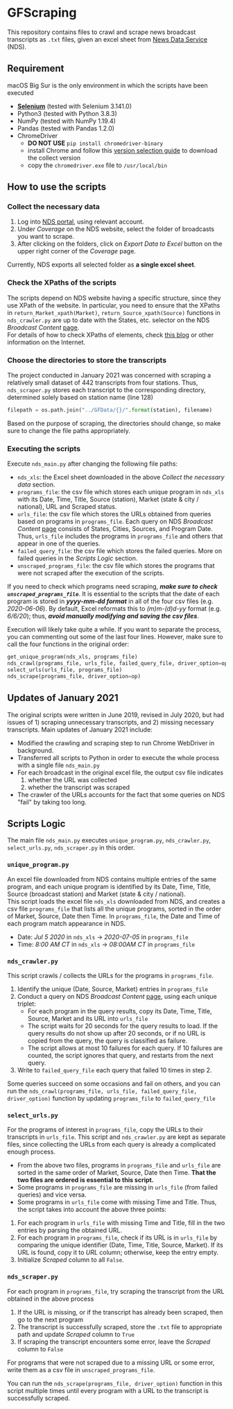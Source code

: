 # GFScraping
This repository contains files to crawl and scrape news broadcast transcripts as `.txt` files, given an excel sheet from [News Data Service](https://newsdataservice.com) (NDS).

## Requirement 
macOS Big Sur is the only environment in which the scripts have been executed
- [**Selenium**](https://selenium-python.readthedocs.io) (tested with Selenium 3.141.0)
- Python3 (tested with Python 3.8.3)
- NumPy (tested with NumPy 1.19.4)
- Pandas (tested with Pandas 1.2.0)
- ChromeDriver
    - **DO NOT USE** `pip install chromedriver-binary` 
    - install Chrome and follow this [version selection guide](https://chromedriver.chromium.org/downloads/version-selection) to download the collect version
    - copy the `chromedriver.exe` file to `/usr/local/bin`

## How to use the scripts
### Collect the necessary data
1. Log into [NDS portal](https://portal.newsdataservice.com/), using relevant account.
2. Under *Coverage* on the NDS website, select the folder of broadcasts you want to scrape. 
3. After clicking on the folders, click on *Export Data to Excel* button on the upper right corner of the *Coverage* page.  

Currently, NDS exports all selected folder as **a single excel sheet**.

### Check the XPaths of the scripts
The scripts depend on NDS website having a specific structure, since they use XPath of the website. In particular, you need to ensure that the XPaths in `return_Market_xpath(Market)`, `return_Source_xpath(Source)` functions in `nds_crawler.py` are up to date with the States, etc. selector on the NDS *Broadcast Content* [page](https://portal.newsdataservice.com/ProgramList).   
For details of how to check XPaths of elements, check [this blog](https://yizeng.me/2014/03/23/evaluate-and-validate-xpath-css-selectors-in-chrome-developer-tools/) or other information on the Internet.

### Choose the directories to store the transcripts
The project conducted in January 2021 was concerned with scraping a relatively small dataset of 442 transcripts from four stations. Thus, `nds_scraper.py` stores each transcript to the corresponding directory, determined solely based on station name (line 128)
```python
filepath = os.path.join("../GFData/{}/".format(station), filename)
```
Based on the purpose of scraping, the directories should change, so make sure to change the file paths appropriately. 

### Executing the scripts
Execute `nds_main.py` after changing the following file paths:
- `nds_xls`: the Excel sheet downloaded in the above *Collect the necessary data* section.
- `programs_file`: the csv file which stores each unique program in `nds_xls` with its Date, Time, Title, Source (station), Market (state & city / national), URL and Scraped status.
- `urls_file`: the csv file which stores the URLs obtained from queries based on programs in `programs_file`. Each query on NDS *Broadcast Content* [page](https://portal.newsdataservice.com/ProgramList) consists of States, Cities, Sources, and Program Date. Thus, `urls_file` includes the programs in `programs_file` and others that appear in one of the queries.
- `failed_query_file`: the csv file which stores the failed queries. More on failed queries in the *Scripts Logic* section.
- `unscraped_programs_file`: the csv file which stores the programs that were not scraped after the execution of the scripts. 

If you need to check which programs need scraping, ***make sure to check `unscraped_programs_file`***. It is essential to the scripts that the date of each program is stored in ***yyyy-mm-dd format*** in all of the four csv files (e.g. *2020-06-06*). By default, Excel reformats this to *(m)m-(d)d-yy* format (e.g. *6/6/20*); thus, ***avoid manually modifying and saving the csv files***.

Execution will likely take quite a while. If you want to separate the process, you can commenting out some of the last four lines. However, make sure to call the four functions in the original order:
```python
get_unique_program(nds_xls, programs_file)
nds_crawl(programs_file, urls_file, failed_query_file, driver_option=op)
select_urls(urls_file, programs_file)
nds_scrape(programs_file, driver_option=op)
```

## Updates of January 2021
The original scripts were written in June 2019, revised in July 2020, but had issues of 1) scraping unnecessary transcripts, and 2) missing necessary transcripts. Main updates of January 2021 include:
- Modified the crawling and scraping step to run Chrome WebDriver in background. 
- Transferred all scripts to Python in order to execute the whole process with a single file `nds_main.py`
- For each broadcast in the original excel file, the output csv file indicates
    1. whether the URL was collected
    2. whether the transcript was scraped  
- The crawler of the URLs accounts for the fact that some queries on NDS "fail" by taking too long.

## Scripts Logic
The main file `nds_main.py` executes `unique_program.py`, `nds_crawler.py`, `select_urls.py`, `nds_scraper.py` in this order. 

### `unique_program.py`
An excel file downloaded from NDS contains multiple entries of the same program, and each unique program is identified by its Date, Time, Title, Source (broadcast station) and Market (state & city / national).  
This script loads the excel file `nds_xls` downloaded from NDS, and creates a csv file `programs_file` that lists all the unique programs, sorted in the order of Market, Source, Date then Time. In `programs_file`, the Date and Time of each program match appearance in NDS.
- Date: *Jul 5 2020* in `nds_xls` &#8594; *2020-07-05* in `programs_file`
- Time: *8:00 AM CT* in `nds_xls` &#8594; *08:00AM CT* in `programs_file`

### `nds_crawler.py`
This script crawls / collects the URLs for the programs in `programs_file`. 
1. Identify the unique (Date, Source, Market) entries in `programs_file`
2. Conduct a query on NDS *Broadcast Content* [page](https://portal.newsdataservice.com/ProgramList), using each unique triplet:
    - For each program in the query results, copy its Date, Time, Title, Source, Market and its URL into `urls_file`
    - The script waits for 20 seconds for the query results to load. If the query results do not show up after 20 seconds, or if no URL is copied from the query, the query is classified as failure.
    - The script allows at most 10 failures for each query. If 10 failures are counted, the script ignores that query, and restarts from the next query.
3. Write to `failed_query_file` each query that failed 10 times in step 2.

Some queries succeed on some occasions and fail on others, and you can run the `nds_crawl(programs_file, urls_file, failed_query_file, driver_option)` function by updating `programs_file` to `failed_query_file`

### `select_urls.py`
For the programs of interest in `programs_file`, copy the URLs to their transcripts in `urls_file`. This script and `nds_crawler.py` are kept as separate files, since collecting the URLs from each query is already a complicated enough process. 
- From the above two files, programs in `programs_file` and `urls_file` are sorted in the same order of Market, Source, Date then Time. **That the two files are ordered is essential to this script.**
- Some programs in `programs_file` are missing in `urls_file` (from failed queries) and vice versa. 
- Some programs in `urls_file` come with missing Time and Title.
Thus, the script takes into account the above three points:
1. For each program in `urls_file` with missing Time and Title, fill in the two entries by parsing the obtained URL.
2. For each program in `programs_file`, check if its URL is in `urls_file` by comparing the unique identifier (Date, Time, Title, Source, Market). If its URL is found, copy it to *URL* column; otherwise, keep the entry empty.
3. Initialize *Scraped* column to all `False`.

### `nds_scraper.py`
For each program in `programs_file`, try scraping the transcript from the URL obtained in the above process
1. If the URL is missing, or if the transcript has already been scraped, then go to the next program
2. The transcript is successfully scraped, store the `.txt` file to appropriate path and update *Scraped* column to `True`
3. If scraping the transcript encounters some error, leave the *Scraped* column to `False`

For programs that were not scraped due to a missing URL or some error, write them as a csv file in `unscraped_programs_file`.

You can run the `nds_scrape(programs_file, driver_option)` function in this script multiple times until every program with a URL to the transcript is successfully scraped.